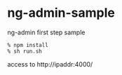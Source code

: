 # ng-admin-sample
ng-admin first step sample

```
% npm install
% sh run.sh
```

access to http://ipaddr:4000/

